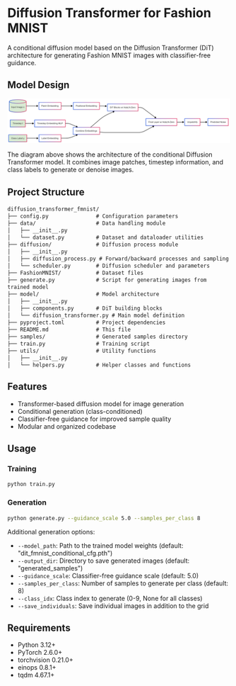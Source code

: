 # Diffusion Transformer for Fashion MNIST

A conditional diffusion model based on the Diffusion Transformer (DiT) architecture for generating Fashion MNIST images with classifier-free guidance.

## Model Design

![Diffusion Transformer Architecture](Design.png)

The diagram above shows the architecture of the conditional Diffusion Transformer model. It combines image patches, timestep information, and class labels to generate or denoise images.

## Project Structure

```
diffusion_transformer_fmnist/
├── config.py               # Configuration parameters
├── data/                   # Data handling module
│   ├── __init__.py
│   └── dataset.py          # Dataset and dataloader utilities
├── diffusion/              # Diffusion process module
│   ├── __init__.py
│   ├── diffusion_process.py # Forward/backward processes and sampling
│   └── scheduler.py        # Diffusion scheduler and parameters
├── FashionMNIST/           # Dataset files
├── generate.py             # Script for generating images from trained model
├── model/                  # Model architecture
│   ├── __init__.py
│   ├── components.py       # DiT building blocks
│   └── diffusion_transformer.py # Main model definition
├── pyproject.toml          # Project dependencies
├── README.md               # This file
├── samples/                # Generated samples directory
├── train.py                # Training script
├── utils/                  # Utility functions
│   ├── __init__.py
│   └── helpers.py          # Helper classes and functions
```

## Features

- Transformer-based diffusion model for image generation
- Conditional generation (class-conditioned)
- Classifier-free guidance for improved sample quality
- Modular and organized codebase

## Usage

### Training

```bash
python train.py
```

### Generation

```bash
python generate.py --guidance_scale 5.0 --samples_per_class 8
```

Additional generation options:
- `--model_path`: Path to the trained model weights (default: "dit_fmnist_conditional_cfg.pth")
- `--output_dir`: Directory to save generated images (default: "generated_samples")
- `--guidance_scale`: Classifier-free guidance scale (default: 5.0)
- `--samples_per_class`: Number of samples to generate per class (default: 8)
- `--class_idx`: Class index to generate (0-9, None for all classes)
- `--save_individuals`: Save individual images in addition to the grid

## Requirements

- Python 3.12+
- PyTorch 2.6.0+
- torchvision 0.21.0+
- einops 0.8.1+
- tqdm 4.67.1+